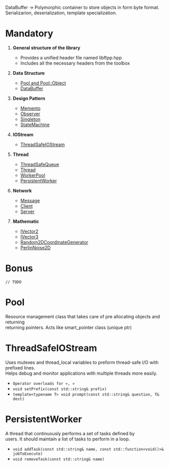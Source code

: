 
DataBuffer -> Polymorphic container to store objects in form byte format. Serializarion, deserialization, template specialization.

# Mandatory
1. **General structure of the library**
    - Provides a unified header file named libftpp.hpp
    - Includes all the necessary headers from the toolbox

2. **Data Structure**
    - [Pool and Pool::Object](#Pool)
    - [DataBuffer]()

3. **Design Pattern**
    - [Memento]()
    - [Observer]()
    - [Singleton]()
    - [StateMachine]()

4. **IOStream**
    - [ThreadSafeIOStream]()

5. **Thread**
    - [ThreadSafeQueue]()
    - [Thread]()
    - [WorkerPool]()
    - [PersistentWorker](#PersistentWorker)

6. **Network**
    - [Message]()
    - [Client]()
    - [Server]()

7. **Mathematic**
    - [IVector2]()
    - [IVector3]()
    - [Random2DCoordinateGenerator]()
    - [PerlinNoise2D]()

# Bonus
` // TODO `

# Pool
Resource management class that takes care of pre allocating objects and returning  
returning pointers. Acts like smart_pointer class (unique ptr)

# ThreadSafeIOStream
Uses mutexes and thread_local variables to preform thread-safe I/O with prefixed lines.  
Helps debug and monitor applications with multiple threads more easily.

- `Operator overloads for «, »`
- `void setPrefix(const std::string& prefix)`
- `template<typename T> void prompt(const std::string& question, T& dest)`

# PersistentWorker
A thread that continuously performs a set of tasks defined by  
users. It should maintain a list of tasks to perform in a loop.

- `void addTask(const std::string& name, const std::function<void()>& jobToExecute)`
- `void removeTask(const std::string& name)`
